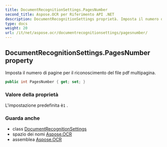 ```yaml
---
title: DocumentRecognitionSettings.PagesNumber
second_title: Aspose.OCR per Riferimento API .NET
description: DocumentRecognitionSettings proprietà. Imposta il numero di pagine per il riconoscimento del file pdf multipagina.
type: docs
weight: 20
url: /it/net/aspose.ocr/documentrecognitionsettings/pagesnumber/
---
```

## DocumentRecognitionSettings.PagesNumber property

Imposta il numero di pagine per il riconoscimento del file pdf multipagina.

```csharp
public int PagesNumber { get; set; }
```

### Valore della proprietà

L'impostazione predefinita è`1` .

### Guarda anche

* class [DocumentRecognitionSettings](../)
* spazio dei nomi [Aspose.OCR](../../documentrecognitionsettings/)
* assemblea [Aspose.OCR](../../../)


